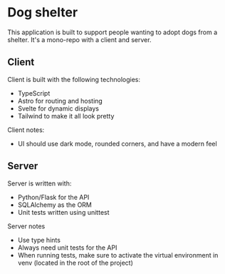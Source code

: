 # Dog shelter

This application is built to support people wanting to adopt dogs from a shelter. It's a mono-repo with a client and server.

## Client

Client is built with the following technologies:

- TypeScript
- Astro for routing and hosting
- Svelte for dynamic displays
- Tailwind to make it all look pretty

Client notes:

- UI should use dark mode, rounded corners, and have a modern feel

## Server

Server is written with:

- Python/Flask for the API
- SQLAlchemy as the ORM
- Unit tests written using unittest

Server notes

- Use type hints
- Always need unit tests for the API
- When running tests, make sure to activate the virtual environment in venv (located in the root of the project)